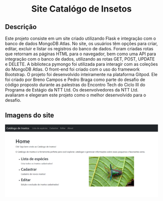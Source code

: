 <h1 align="center">Site Catalógo de Insetos</h1>

## Descrição
<p>Este projeto consiste em um site criado utilizando Flask e integração com o banco de dados MongoDB Atlas. No site, os usuários têm opções para criar, editar, excluir e listar os registros do banco de dados. Foram criadas rotas que retornam as páginas HTML para o navegador, bem como uma API para integração com o banco de dados, utilizando as rotas GET, POST, UPDATE e DELETE. A biblioteca pymongo foi utilizada para interagir com as coleções do MongoDB Atlas. O front-end foi criado com o uso do framework Bootstrap. O projeto foi desenvolvido inteiramente na plataforma Gitpod. Ele foi criado por Breno Campos e Pedro Braga como parte do desafio de código proposto durante as palestras do Encontro Tech do Ciclo III do Programa de Estágio da NTT Ltd. Os desenvolvedores da NTT Ltd. avaliaram e elegeram este projeto como o melhor desenvolvido para o desafio.</p>

## Imagens do site

<img src="/prints/home.png">